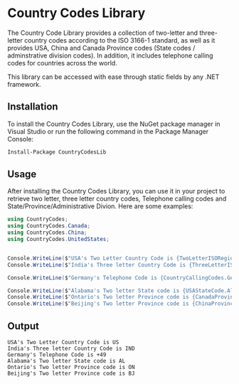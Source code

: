 # Country Codes Library

The Country Code Library provides a collection of two-letter and three-letter country codes according to the ISO 3166-1 standard,
as well as it provides USA, China and Canada Province codes (State codes / adminstrative division codes).
In addition, it includes telephone calling codes for countries across the world. 

This library can be accessed with ease through static fields by any .NET framework.

## Installation

To install the Country Codes Library, use the NuGet package manager in Visual Studio or run the following command in the Package Manager Console:

```bash
Install-Package CountryCodesLib
```

## Usage

After installing the Country Codes Library, you can use it in your project to retrieve two letter, three letter country codes, Telephone calling codes and State/Province/Administrative Divion. Here are some examples:

```cs
using CountryCodes;
using CountryCodes.Canada;
using CountryCodes.China;
using CountryCodes.UnitedStates;


Console.WriteLine($"USA's Two Letter Country Code is {TwoLetterISORegionCode.UnitedStates}");
Console.WriteLine($"India's Three letter Country Code is {ThreeLetterISORegionCode.India}");

Console.WriteLine($"Germany's Telephone Code is {CountryCallingCodes.Germany}");

Console.WriteLine($"Alabama's Two letter State code is {USAStateCode.Alabama}");
Console.WriteLine($"Ontario's Two letter Province code is {CanadaProvinceCode.Ontario}");
Console.WriteLine($"Beijing's Two letter Province code is {ChinaProvinceCode.Beijing}");

```

## Output
```console
USA's Two Letter Country Code is US
India's Three letter Country Code is IND
Germany's Telephone Code is +49
Alabama's Two letter State code is AL
Ontario's Two letter Province code is ON
Beijing's Two letter Province code is BJ
```